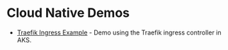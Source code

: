 # Cloud Native Demos

* [Traefik Ingress Example](https://github.com/clarenceb/traefik-ingress-example) - Demo using the Traefik ingress controller in AKS.